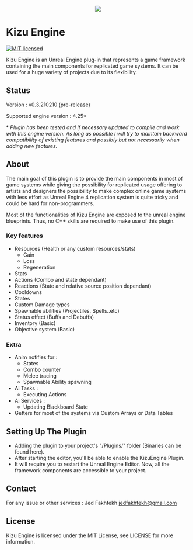 <p align="center">
  <img src="https://raw.githubusercontent.com/Hiro-KE/UE4-KizuEngine/master/Plugins/KizuEngine/Resources/Icon128.png">
</p>

Kizu Engine
============

[![MIT licensed](https://img.shields.io/badge/license-MIT-blue.svg)](LICENSE)

Kizu Engine is an Unreal Engine plug-in that represents a game framework containing the main components for replicated game systems.
It can be used for a huge variety of projects due to its flexibility.

Status
------

Version : v0.3.210210 (pre-release)

Supported engine version : 4.25*

\* *Plugin has been tested and if necessary updated to compile and work with this engine version. As long as possible I will try to maintain backward compatibility of existing features and possibly but not necessarily when adding new features.*

About
-----

The main goal of this plugin is to provide the main components in most of game systems while giving the possibility for replicated usage offering to artists and designers the possibility to make complex online game systems with less effort as Unreal Engine 4 replication system is quite tricky and could be hard for non-programmers.

Most of the functionalities of Kizu Engine are exposed to the unreal engine blueprints. Thus, no C++ skills are required to make use of this plugin.



### Key features
- Resources (Health or any custom resources/stats)
  - Gain
  - Loss
  - Regeneration
- Stats
- Actions (Combo and state dependant)
- Reactions (State and relative source position dependant)
- Cooldowns
- States
- Custom Damage types
- Spawnable abilities (Projectiles, Spells..etc)
- Status effect (Buffs and Debuffs)
- Inventory (Basic)
- Objective system (Basic)

### Extra
- Anim notifies for :
  - States
  - Combo counter
  - Melee tracing
  - Spawnable Ability spawning
- Ai Tasks :
  - Executing Actions
- Ai Services :
  - Updating Blackboard State
- Getters for most of the systems via Custom Arrays or Data Tables

Setting Up The Plugin
-----
- Adding the plugin to your project's "/Plugins/" folder (Binaries can be found here).
- After starting the editor, you'll be able to enable the KizuEngine Plugin.
- It will require you to restart the Unreal Engine Editor. Now, all the framework components are accessible to your project.

Contact
--------
For any issue or other services :
  Jed Fakhfekh
  jedfakhfekh@gmail.com

License
-------
Kizu Engine is licensed under the MIT License, see LICENSE for more information.
